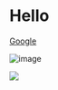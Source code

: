 # Hello

[Google](https://google.com)

![image](https://images.squarespace-cdn.com/content/v1/5e3b1164feb39b444b58f15b/88be65d9-7ef6-4ced-85fd-bc7263ecc68a/naruto-g98192d3f2_1920.png)

<img src="https://images.alphacoders.com/605/605592.png" />